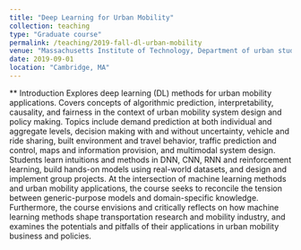 ```yaml
---
title: "Deep Learning for Urban Mobility"
collection: teaching
type: "Graduate course"
permalink: /teaching/2019-fall-dl-urban-mobility
venue: "Massachusetts Institute of Technology, Department of urban studies and planning"
date: 2019-09-01
location: "Cambridge, MA"
---
```


** Introduction 
Explores deep learning (DL) methods for urban mobility applications. Covers concepts of algorithmic prediction, interpretability, causality, and fairness in the context of urban mobility system design and policy making. Topics include demand prediction at both individual and aggregate levels, decision making with and without uncertainty, vehicle and ride sharing, built environment and travel behavior, traffic prediction and control, maps and information provision, and multimodal system design. Students learn intuitions and methods in DNN, CNN, RNN and reinforcement learning, build hands-on models using real-world datasets, and design and implement group projects. At the intersection of machine learning methods and urban mobility applications, the course seeks to reconcile the tension between generic-purpose models and domain-specific knowledge. Furthermore, the course envisions and critically reflects on how machine learning methods shape transportation research and mobility industry, and examines the potentials and pitfalls of their applications in urban mobility business and policies.
